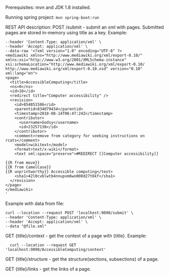 Prerequisites: mvn and JDK 1.8 installed.

Running spring project: 
``` mvn spring-boot:run ```

REST API description:
POST /submit - submit an xml with pages. Submitted pages are stored in-memory using title as a key. Example:
``` curl --location --request POST 'localhost:9090/submit' \
--header 'Content-Type: application/xml' \
--header 'Accept: application/xml' \
--data-raw '<?xml version="1.0" encoding="UTF-8" ?>
<mediawiki xmlns="http://www.mediawiki.org/xml/export-0.10/" xmlns:xsi="http://www.w3.org/2001/XMLSchema-instance" xsi:schemaLocation="http://www.mediawiki.org/xml/export-0.10/ http://www.mediawiki.org/xml/export-0.10.xsd" version="0.10" xml:lang="en">
<page>
  <title>AccessibleComputing</title>
  <ns>0</ns>
  <id>10</id>
  <redirect title="Computer accessibility" />
  <revision>
    <id>854851586</id>
    <parentid>834079434</parentid>
    <timestamp>2018-08-14T06:47:24Z</timestamp>
    <contributor>
      <username>Godsy</username>
      <id>23257138</id>
    </contributor>
    <comment>remove from category for seeking instructions on rcats</comment>
    <model>wikitext</model>
    <format>text/x-wiki</format>
    <text xml:space="preserve">#REDIRECT [[Computer accessibility]]

{{R from move}}
{{R from CamelCase}}
{{R unprintworthy}} Accessible computing</text>
    <sha1>42l0cvblwtb4nnupxm6wo000d27t6kf</sha1>
  </revision>
</page>
</mediawiki>
' 
```
Example with data from file:
```
curl --location --request POST 'localhost:9090/submit' \
--header 'Content-Type: application/xml' \
--header 'Accept: application/xml' \
--data "@file.xml"
```

GET {title}/context - get the context of a page with {title}. Example: 
```
  curl --location --request GET 'localhost:9090/AccessibleComputing/context'
```
GET {title}/structure - get the structure(sections, subsections) of a page.

GET {title}/links - get the links of a page.
